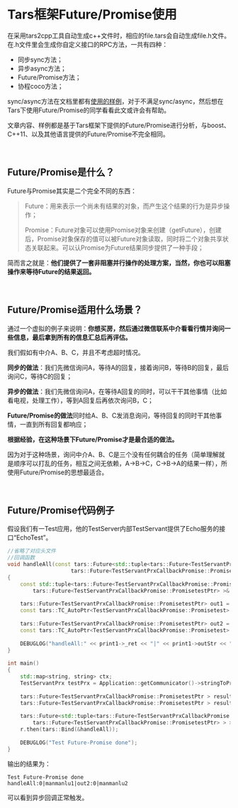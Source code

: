 # Tars框架Future/Promise使用

在采用tars2cpp工具自动生成c++文件时，相应的file.tars会自动生成file.h文件。在.h文件里会生成你自定义接口的RPC方法，一共有四种：

*   同步sync方法；
*   异步async方法；
*   Future/Promise方法；
*   协程coco方法；

sync/async方法在文档里都有[使用的样例](./tars_cpp_quickstart.md)，对于不满足sync/async，然后想在Tars下使用Future/Promise的同学看看此文或许会有帮助。

文章内容、样例都是基于Tars框架下提供的Future/Promise进行分析，与boost、C++11、以及其他语言提供的Future/Promise不完全相同。

&nbsp;

## **Future/Promise是什么？**

Future与Promise其实是二个完全不同的东西：

> Future：用来表示一个尚未有结果的对象，而产生这个结果的行为是异步操作；
> 
> Promise：Future对象可以使用Promise对象来创建（getFuture），创建后，Promise对象保存的值可以被Future对象读取，同时将二个对象共享状态关联起来。可以认Promise为Future结果同步提供了一种手段；

简而言之就是：**他们提供了一套非阻塞并行操作的处理方案，当然，你也可以阻塞操作来等待Future的结果返回。**

&nbsp;

## **Future/Promise适用什么场景？**

通过一个虚拟的例子来说明：**你想买房，然后通过微信联系中介看看行情并询问一些信息，最后拿到所有的信息汇总后再评估。**

我们假如有中介A、B、C，并且不考虑超时情况。

**同步的做法**：我们先微信询问A，等待A的回复，接着询问B，等待B的回复，最后询问C，等待C的回复；

**异步的做法**：我们先微信询问A，在等待A回复的同时，可以干干其他事情（比如看电视，处理工作），等到A回复后再依次询问B，C；

**Future/Promise的做法**同时给A、B、C发消息询问，等待回复的同时干其他事情，一直到所有回复都响应；

**根据经验，在这种场景下Future/Promise才是最合适的做法。**

因为对于这种场景，询问中介A、B、C是三个没有任何耦合的任务（简单理解就是顺序可以打乱的任务，相互之间无依赖，A-&gt;B-&gt;C，C-&gt;B-&gt;A的结果一样），所使用Future/Promise的思想最适合。

&nbsp;

## **Future/Promise代码例子**

假设我们有一Test应用，他的TestServer内部TestServant提供了Echo服务的接口“EchoTest”。

```cpp
//省略了对应头文件
//回调函数
void handleAll(const tars::Future<std::tuple<tars::Future<TestServantPrxCallbackPromise::PromisetestPtr>, 
                    tars::Future<TestServantPrxCallbackPromise::PromisetestPtr> > > &result)
{
    const std::tuple<tars::Future<TestServantPrxCallbackPromise::PromisetestPtr>,
        tars::Future<TestServantPrxCallbackPromise::PromisetestPtr> >& out = result.get();
 
    tars::Future<TestServantPrxCallbackPromise::PromisetestPtr> out1 = std::get<0>(out);
    const tars::TC_AutoPtr<TestServantPrxCallbackPromise::Promisetest> print1 = out1.get();
 
    tars::Future<TestServantPrxCallbackPromise::PromisetestPtr> out2 = std::get<1>(out);
    const tars::TC_AutoPtr<TestServantPrxCallbackPromise::Promisetest> print2 = out2.get();
 
    DEBUGLOG("handleAll:" << print1->_ret << "|" << print1->outStr << "|out2:" << print2->_ret << "|" << print2->outStr);
}
 
int main()
{
    std::map<string, string> ctx;
    TestServantPrx testPrx = Application::getCommunicator()->stringToProxy<TestServantPrx>("Test.TestServer.TestServant");
 
    tars::Future<TestServantPrxCallbackPromise::PromisetestPtr > result1 = testPrx->promise_async_EchoTest("manmanlu1", ctx);
    tars::Future<TestServantPrxCallbackPromise::PromisetestPtr > result2 = testPrx->promise_async_EchoTest("manmanlu2", ctx);
 
    tars::Future<std::tuple<tars::Future<TestServantPrxCallbackPromise::PromisetestPtr>, 
        tars::Future<TestServantPrxCallbackPromise::PromisetestPtr> > > r = tars::WhenAll(result1, result2);
    r.then(tars::Bind(&handleAll));
 
    DEBUGLOG("Test Future-Promise done");
}
```
输出的结果为：
```
Test Future-Promise done
handleAll:0|manmanlu1|out2:0|manmanlu2
```

可以看到异步回调正常触发。
